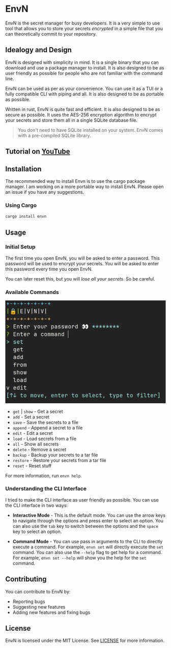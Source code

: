 # EnvN

EnvN is the secret manager for busy developers. It is a very simple to use tool that allows you to store your secrets *encrypted* in a simple file
that you can theoretically commit to your repository.

## Idealogy and Design

EnvN is designed with simplicity in mind. It is a single binary that you can download and use a package manager to install. It is also designed to be as user friendly as possible for people who are not familiar with the command line.

EnvN can be used as per as your convenience. You can use it as a TUI or a fully compatible CLI with piping and all. It is also designed to be as portable as possible.

Written in rust, EnvN is quite fast and efficient. It is also designed to be as secure as possible. It uses the AES-256 encryption algorithm to encrypt your secrets and store them all in a single SQLite database file.

> You don't need to have SQLite installed on your system. EnvN comes with a pre-compiled SQLite library.

## Tutorial on [YouTube](https://www.youtube.com/watch?v=zeKRaAByPic)

## Installation

The recommended way to install Envn is to use the cargo package manager.
I am working on a more portable way to install EnvN.
Please open an issue if you have any suggestions.

### Using Cargo

```bash
cargo install envn
```

## Usage

### Initial Setup

The first time you open EnvN, you will be asked to enter a password. This password will be used to encrypt your secrets. You will be asked to enter this password every time you open EnvN.

You can later reset this, but you will *lose all your secrets*. So be careful.

### Available Commands

![Main](/assets/main.png)

- `get` | `show` - Get a secret
- `add` - Set a secret
- `save` - Save the secrets to a file
- `append` - Append a secret to a file
- `edit` - Edit a secret
- `load` - Load secrets from a file
- `all` - Show all secrets
- `delete` - Remove a secret
- `backup` - Backup your secrets to a tar file
- `restore` - Restore your secrets from a tar file
- `reset` - Reset stuff

For more information, run `envn help`.

### Understanding the CLI Interface

I tried to make the CLI interface as user friendly as possible. You can use the CLI interface in two ways:

- **Interactive Mode** - This is the default mode. You can use the arrow keys to navigate through the options and press enter to select an option. You can also use the `tab` key to switch between the options and the `space` key to select an option.

- **Command Mode** - You can use pass in arguments to the CLI to directly execute a command. For example, `envn set` will directly execute the `set` command. You can also use the `--help` flag to get help for a command. For example, `envn set --help` will show you the help for the `set` command.

## Contributing

You can contribute to EnvN by:

- Reporting bugs
- Suggesting new features
- Adding new features and fixing bugs

## License

EnvN is licensed under the MIT License. See [LICENSE](/LICENSE) for more information.
